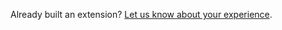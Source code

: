 Already built an extension? [Let us know about your experience](https://docs.docker.com/feedback/extension/).